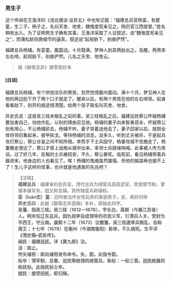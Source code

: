 <script type="text/javascript">
    var head = document.getElementsByTagName('head')[0];
    cssURL = '/public/liao.css';
    linkTag = document.createElement('link');
    linkTag.href = cssURL;
    linkTag.setAttribute('type','text/css');
    linkTag.setAttribute('rel','stylesheet');
    head.appendChild(linkTag);
</script>
### 男生子

这个传闻在王渔洋的《池北偶谈·谈异五》中也有记载：“福建总兵官杨富，有嬖童，生二子，杨子之，名曰天舍、地舍，魏惟度宪亲见之。杨历官江西提督。”姓名稍有出入。为了证明男生子确有其事，王渔洋采取了人证叙述，说“魏惟度宪亲见之”，而蒲松龄则靠细节的逼真，叙述说“起视胁下，剖痕俨然”。

福建总兵杨辅，有娈童，腹震动。十月既满，梦神人剖其两胁出之。及醒，两男夹左右啼。起视胁下，剖痕俨然。儿名之天舍、地舍云。

</section>

> 据《聊斋志异》铸雪斋抄本

#### [白话]
<aside>

福建总兵杨辅，有个供他淫乐的男孩，忽然觉得腹内震动。满十个月，梦见神人在他的两边肋下开了两个口子就走了。醒来以后，有两个男孩在他的左右啼哭。起身看看肋下，剖开的痕迹很清楚。给两个孩子取名叫天舍、地舍。

异史氏说：这是吴三桂未叛乱之前的事。吴三桂叛乱之后，福建巡抚蔡公怀疑杨辅要加害自己，怕他作乱，以别的理由召见他。杨辅的妻子向来智勇双全，怀疑蔡公别有用心，不让杨辅前去，杨辅不听。妻子哭着送他去了。妻子回家以后，就把全体将领召集起来，披甲执戈，等待杨辅的消息。没多久，听到丈夫被杀，于是起兵攻打蔡公，蔡公仓皇之间不知所措。幸而手下士兵固守，杨妻攻城不克撤走了。杨妻撤走很远了，蔡公才穿上战袍从城中出来，率领士兵鼓噪呐喊。此事被人传为笑谈。过了好几年，反叛的士兵被招安。不久，蔡公暴死。临死前，看见杨辅带着兵器进来，他身边的人也看见了。唉！杨辅的鬼魂虽然雄强，但他的脑袋再也接不上了！生儿子这样的怪事，也许就是他遇害的先兆吧？

</aside>

> 【注释】  
<b>福建总兵</b>：福建省的总兵官。清代总兵为绿营兵高级武官，受提督节制，掌理本镇军务，因又称总镇。其所辖营兵称镇标。  
<b>娈（luán峦）童</b>：旧时被当作女性玩弄的美貌男子。变，美好的样  
<b>异史氏曰</b>：此据《聊斋志异遗稿》本补，原缺此四字。  
<b>吴藩，指吴三桂。吴三桂（1612—1678），字长白，高邮（今属江苏省）人。明末任辽东总兵，因仇视李自成领导的农民义军，引清兵入关，受封为平西王，守云南。康熙十二年（1673）议撤藩，吴三桂遂举兵叛乱，自称周王；十七年（1678）在衡州（今湖南衡阳）称帝，不久病死。生平详《清史稿•贰臣传》。  
<b>闽抚</b>：福建巡抚。详《黄九郎》注。  
<b>沮</b>：阻止。  
<b>传矢诸将</b>：即向诸将发布命令。矢，箭。此指令箭。  
<b>标卒</b>：清军制，总督、巡抚等统领的绿营兵，称标：一标三营。巡抚统属的称抚标。此指抚标士卒。  
<b>就抚</b>：接受招抚，即归降。  
